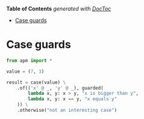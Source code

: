 <!-- START doctoc generated TOC please keep comment here to allow auto update -->
<!-- DON'T EDIT THIS SECTION, INSTEAD RE-RUN doctoc TO UPDATE -->
**Table of Contents**  *generated with [DocToc](https://github.com/thlorenz/doctoc)*

- [Case guards](#case-guards)

<!-- END doctoc generated TOC please keep comment here to allow auto update -->

# Case guards

```python
from apm import *

value = (7, 3)

result = case(value) \
    .of(('x' @ _, 'y' @ _), guarded(
        lambda x, y: x > y, "x is bigger than y",
        lambda x, y: x == y, "x equals y"
    )) \
    .otherwise("not an interesting case")
```
